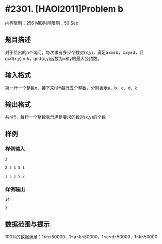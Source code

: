 # #2301. [HAOI2011]Problem b

内存限制：256 MiB时间限制：50 Sec

## 题目描述

对于给出的n个询问，每次求有多少个数对(x,y)，满足a&le;x&le;b，c&le;y&le;d，且gcd(x,y) = k，gcd(x,y)函数为x和y的最大公约数。

## 输入格式

第一行一个整数n，接下来n行每行五个整数，分别表示a、b、c、d、k

 

## 输出格式

共n行，每行一个整数表示满足要求的数对(x,y)的个数

 

## 样例

### 样例输入

    
    2
    
    2 5 1 5 1
    
    1 5 1 5 2
    
     
    
    
    

### 样例输出

    
    
    14
    
    3
    
     
    
    
    

## 数据范围与提示


100%的数据满足：1&le;n&le;50000，1&le;a&le;b&le;50000，1&le;c&le;d&le;50000，1&le;k&le;50000
